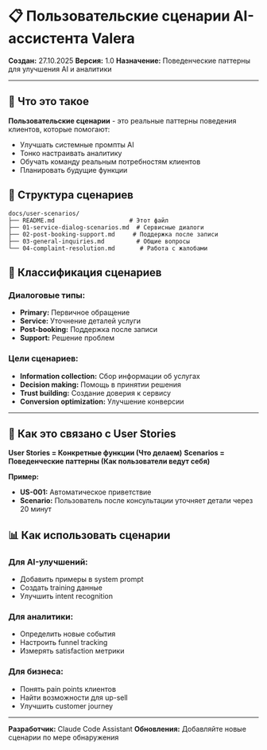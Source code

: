 # 📋 Пользовательские сценарии AI-ассистента Valera

**Создан:** 27.10.2025
**Версия:** 1.0
**Назначение:** Поведенческие паттерны для улучшения AI и аналитики

---

## 🎯 Что это такое

**Пользовательские сценарии** - это реальные паттерны поведения клиентов, которые помогают:
- Улучшать системные промпты AI
- Тонко настраивать аналитику
- Обучать команду реальным потребностям клиентов
- Планировать будущие функции

## 📂 Структура сценариев

```
docs/user-scenarios/
├── README.md                     # Этот файл
├── 01-service-dialog-scenarios.md  # Сервисные диалоги
├── 02-post-booking-support.md     # Поддержка после записи
├── 03-general-inquiries.md         # Общие вопросы
└── 04-complaint-resolution.md       # Работа с жалобами
```

## 🎯 Классификация сценариев

### **Диалоговые типы:**
- **Primary:** Первичное обращение
- **Service:** Уточнение деталей услуги
- **Post-booking:** Поддержка после записи
- **Support:** Решение проблем

### **Цели сценариев:**
- **Information collection:** Сбор информации об услугах
- **Decision making:** Помощь в принятии решения
- **Trust building:** Создание доверия к сервису
- **Conversion optimization:** Улучшение конверсии

---

## 🔄 Как это связано с User Stories

**User Stories = Конкретные функции (Что делаем)**
**Scenarios = Поведенческие паттерны (Как пользователи ведут себя)**

**Пример:**
- **US-001:** Автоматическое приветствие
- **Scenario:** Пользователь после консультации уточняет детали через 20 минут

## 📊 Как использовать сценарии

### **Для AI-улучшений:**
- Добавить примеры в system prompt
- Создать training данные
- Улучшить intent recognition

### **Для аналитики:**
- Определить новые события
- Настроить funnel tracking
- Измерять satisfaction метрики

### **Для бизнеса:**
- Понять pain points клиентов
- Найти возможности для up-sell
- Улучшить customer journey

---

**Разработчик:** Claude Code Assistant
**Обновления:** Добавляйте новые сценарии по мере обнаружения